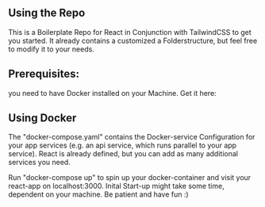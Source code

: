 ## Using the Repo 
This is a Boilerplate Repo for React in Conjunction with TailwindCSS to get you started. 
It already contains a customized a Folderstructure, but feel free to modify it 
to your needs. 

## Prerequisites: 
you need to have Docker installed on your Machine. Get it here: 

## Using Docker 
The "docker-compose.yaml" contains the Docker-service Configuration for your app services (e.g. an api service, which runs parallel to your app service). React is already defined, but you can add as many additional services you need. 

Run "docker-compose up" to spin up your docker-container and visit your react-app on localhost:3000.
Inital Start-up might take some time, dependent on your machine. Be patient and have fun :)
